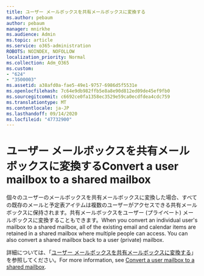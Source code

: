 ```yaml
---
title: ユーザー メールボックスを共有メールボックスに変換する
ms.author: pebaum
author: pebaum
manager: mnirkhe
ms.audience: Admin
ms.topic: article
ms.service: o365-administration
ROBOTS: NOINDEX, NOFOLLOW
localization_priority: Normal
ms.collection: Adm_O365
ms.custom:
- "624"
- "3500003"
ms.assetid: a38afd0a-fae5-49e1-9757-6986d5f5531e
ms.openlocfilehash: 7c64e9db982ffb5e8a8e90d812ed09de45ef9fb0
ms.sourcegitcommit: c6692ce0fa1358ec3529e59ca0ecdfdea4cdc759
ms.translationtype: MT
ms.contentlocale: ja-JP
ms.lasthandoff: 09/14/2020
ms.locfileid: "47732900"
---
```

# <a name="convert-a-user-mailbox-to-a-shared-mailbox"></a><span data-ttu-id="0dc41-102">ユーザー メールボックスを共有メールボックスに変換する</span><span class="sxs-lookup"><span data-stu-id="0dc41-102">Convert a user mailbox to a shared mailbox</span></span>

<span data-ttu-id="0dc41-p101">個々のユーザーのメールボックスを共有メールボックスに変換した場合、すべての既存のメールと予定表アイテムは複数のユーザーがアクセスできる共有メールボックスに保持されます。共有メールボックスをユーザー (プライベート) メールボックスに変換することもできます。</span><span class="sxs-lookup"><span data-stu-id="0dc41-p101">When you convert an individual user's mailbox to a shared mailbox, all of the existing email and calendar items are retained in a shared mailbox where multiple people can access. You can also convert a shared mailbox back to a user (private) mailbox.</span></span>
  
<span data-ttu-id="0dc41-105">詳細については、「[ユーザー メールボックスを共有メールボックスに変換する](https://docs.microsoft.com/microsoft-365/admin/email/convert-user-mailbox-to-shared-mailbox)」を参照してください。</span><span class="sxs-lookup"><span data-stu-id="0dc41-105">For more information, see [Convert a user mailbox to a shared mailbox](https://docs.microsoft.com/microsoft-365/admin/email/convert-user-mailbox-to-shared-mailbox).</span></span>
  